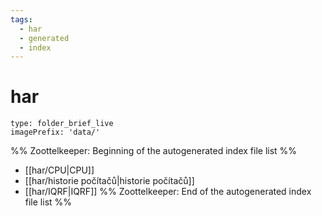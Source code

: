 ```yaml
---
tags:
  - har
  - generated
  - index
---
```

# har
```ccard
type: folder_brief_live
imagePrefix: 'data/'
```
%% Zoottelkeeper: Beginning of the autogenerated index file list  %%
-  [[har/CPU|CPU]]
-  [[har/historie počítačů|historie počítačů]]
-  [[har/IQRF|IQRF]]
%% Zoottelkeeper: End of the autogenerated index file list  %%
